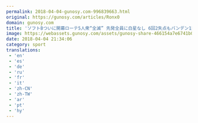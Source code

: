 ```yaml
---
permalink: 2018-04-04-gunosy.com-996839663.html
original: https://gunosy.com/articles/Ronx0
domain: gunosy.com
title: 'ソフトBついに開幕ローテ5人衆“全滅” 先発全員に白星なし 6回2失点もバンデン1敗（西スポ） - グノシー'
image: https://webassets.gunosy.com/assets/gunosy-share-466154a7e6741b0dbc8895ceff97e34818892a0e7dbc05d641d2606f8820dd35.jpg
date: 2018-04-04 21:34:06
category: sport
translations: 
 - 'en'
 - 'es'
 - 'de'
 - 'ru'
 - 'fr'
 - 'it'
 - 'zh-CN'
 - 'zh-TW'
 - 'ar'
 - 'pt'
 - 'hy'
---
```


